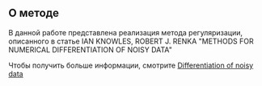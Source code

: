 ## О методе

В данной работе представлена реализация метода регуляризации, описанного в статье IAN KNOWLES, ROBERT J. RENKA "METHODS FOR NUMERICAL DIFFERENTIATION OF NOISY DATA"

Чтобы получить больше информации, смотрите [Differentiation of noisy data](https://ejde.math.txstate.edu/conf-proc/21/k3/knowles.pdf)


